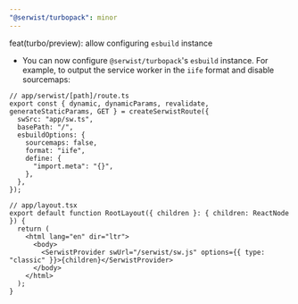```yaml
---
"@serwist/turbopack": minor
---
```


feat(turbo/preview): allow configuring `esbuild` instance

- You can now configure `@serwist/turbopack`'s `esbuild` instance. For example, to output the service worker in the `iife` format and disable sourcemaps:

```tsx
// app/serwist/[path]/route.ts
export const { dynamic, dynamicParams, revalidate, generateStaticParams, GET } = createSerwistRoute({
  swSrc: "app/sw.ts",
  basePath: "/",
  esbuildOptions: {
    sourcemaps: false,
    format: "iife",
    define: {
      "import.meta": "{}",
    },
  },
});

// app/layout.tsx
export default function RootLayout({ children }: { children: ReactNode }) {
  return (
    <html lang="en" dir="ltr">
      <body>
        <SerwistProvider swUrl="/serwist/sw.js" options={{ type: "classic" }}>{children}</SerwistProvider>
      </body>
    </html>
  );
}
```